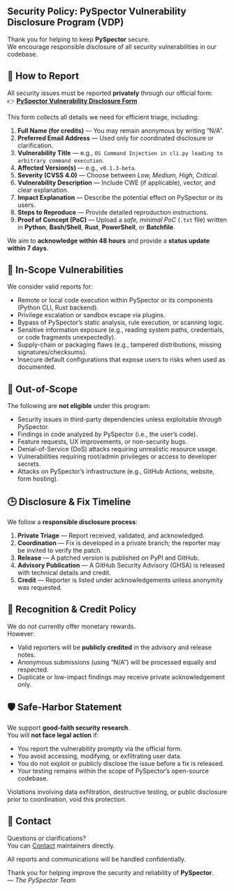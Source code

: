 ## Security Policy: PySpector Vulnerability Disclosure Program (VDP)

Thank you for helping to keep **PySpector** secure.  
We encourage responsible disclosure of all security vulnerabilities in our codebase.

## 🧭 How to Report
All security issues must be reported **privately** through our official form:  
👉 [**PySpector Vulnerability Disclosure Form**](https://xobusaqs.forms.app/pyspector-vdp-form)

This form collects all details we need for efficient triage, including:
1. **Full Name (for credits)** — You may remain anonymous by writing “N/A”.
2. **Preferred Email Address** — Used only for coordinated disclosure or clarification.
3. **Vulnerability Title** — e.g., `OS Command Injection in cli.py leading to arbitrary command execution`.
4. **Affected Version(s)** — e.g., `v0.1.3-beta`.
5. **Severity (CVSS 4.0)** — Choose between *Low, Medium, High, Critical*.
6. **Vulnerability Description** — Include CWE (if applicable), vector, and clear explanation.
7. **Impact Explanation** — Describe the potential effect on PySpector or its users.
8. **Steps to Reproduce** — Provide detailed reproduction instructions.
9. **Proof of Concept (PoC)** — Upload a *safe, minimal PoC* (`.txt` file) written in **Python**, **Bash/Shell**, **Rust**, **PowerShell**, or **Batchfile**.

We aim to **acknowledge within 48 hours** and provide a **status update within 7 days**.

## 🧩 In-Scope Vulnerabilities
We consider valid reports for:
- Remote or local code execution within PySpector or its components (Python CLI, Rust backend).
- Privilege escalation or sandbox escape via plugins.
- Bypass of PySpector’s static analysis, rule execution, or scanning logic.
- Sensitive information exposure (e.g., reading system paths, credentials, or code fragments unexpectedly).
- Supply-chain or packaging flaws (e.g., tampered distributions, missing signatures/checksums).
- Insecure default configurations that expose users to risks when used as documented.

## 🚫 Out-of-Scope
The following are **not eligible** under this program:
- Security issues in third-party dependencies unless exploitable *through* PySpector.
- Findings in code analyzed *by* PySpector (i.e., the user’s code).
- Feature requests, UX improvements, or non-security bugs.
- Denial-of-Service (DoS) attacks requiring unrealistic resource usage.
- Vulnerabilities requiring root/admin privileges or access to developer secrets.
- Attacks on PySpector’s infrastructure (e.g., GitHub Actions, website, form hosting).

## 🕒 Disclosure & Fix Timeline
We follow a **responsible disclosure process**:

1. **Private Triage** — Report received, validated, and acknowledged.
2. **Coordination** — Fix is developed in a private branch; the reporter may be invited to verify the patch.
3. **Release** — A patched version is published on PyPI and GitHub.
4. **Advisory Publication** — A GitHub Security Advisory (GHSA) is released with technical details and credit.
5. **Credit** — Reporter is listed under acknowledgements unless anonymity was requested.

## 🏅 Recognition & Credit Policy
We do not currently offer monetary rewards.  
However:
- Valid reporters will be **publicly credited** in the advisory and release notes.
- Anonymous submissions (using “N/A”) will be processed equally and respected.
- Duplicate or low-impact findings may receive private acknowledgement only.

## 🛡️ Safe-Harbor Statement
We support **good-faith security research**.  
You will **not face legal action** if:
- You report the vulnerability promptly via the official form.
- You avoid accessing, modifying, or exfiltrating user data.
- You do not exploit or publicly disclose the issue before a fix is released.
- Your testing remains within the scope of PySpector’s open-source codebase.

Violations involving data exfiltration, destructive testing, or public disclosure prior to coordination, void this protection.

## 💬 Contact
Questions or clarifications?  
You can [Contact](mailto:pyspector@protonmail.com) maintainers directly.

All reports and communications will be handled confidentially.

Thank you for helping improve the security and reliability of **PySpector**.  
— *The PySpector Team*